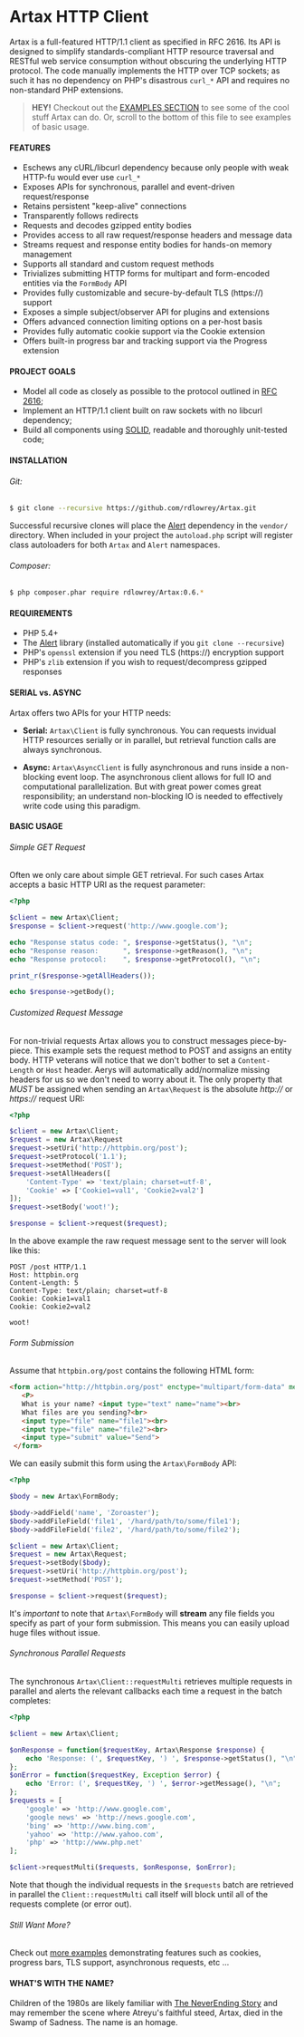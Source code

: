# Artax HTTP Client

Artax is a full-featured HTTP/1.1 client as specified in RFC 2616. Its API is designed to simplify
standards-compliant HTTP resource traversal and RESTful web service consumption without obscuring the
underlying HTTP protocol. The code manually implements the HTTP over TCP sockets; as such it has no
dependency on PHP's disastrous `curl_*` API and requires no non-standard PHP extensions.

> **HEY!** Checkout out the [EXAMPLES SECTION](https://github.com/rdlowrey/Artax/tree/master/examples)
> to see some of the cool stuff Artax can do. Or, scroll to the bottom of this file to see examples
> of basic usage.

#### FEATURES

 - Eschews any cURL/libcurl dependency because only people with weak HTTP-fu would ever use `curl_*`
 - Exposes APIs for synchronous, parallel and event-driven request/response
 - Retains persistent "keep-alive" connections
 - Transparently follows redirects
 - Requests and decodes gzipped entity bodies
 - Provides access to all raw request/response headers and message data
 - Streams request and response entity bodies for hands-on memory management
 - Supports all standard and custom request methods
 - Trivializes submitting HTTP forms for multipart and form-encoded entities via the `FormBody` API
 - Provides fully customizable and secure-by-default TLS (https://) support
 - Exposes a simple subject/observer API for plugins and extensions
 - Offers advanced connection limiting options on a per-host basis
 - Provides fully automatic cookie support via the Cookie extension
 - Offers built-in progress bar and tracking support via the Progress extension
 

#### PROJECT GOALS

* Model all code as closely as possible to the protocol outlined in [RFC 2616][rfc2616];
* Implement an HTTP/1.1 client built on raw sockets with no libcurl dependency;
* Build all components using [SOLID][solid], readable and thoroughly unit-tested code;

#### INSTALLATION

###### Git:

```bash
$ git clone --recursive https://github.com/rdlowrey/Artax.git
```

Successful recursive clones will place the [Alert][alert-github] dependency in the `vendor/` 
directory. When included in your project the `autoload.php` script will register class autoloaders
for both `Artax` and `Alert` namespaces.

###### Composer:

```bash
$ php composer.phar require rdlowrey/Artax:0.6.*
```


#### REQUIREMENTS

* PHP 5.4+
* The [Alert][alert-github] library (installed automatically if you `git clone --recursive`)
* PHP's `openssl` extension if you need TLS (https://) encryption support
* PHP's `zlib` extension if you wish to request/decompress gzipped responses


#### SERIAL vs. ASYNC

Artax offers two APIs for your HTTP needs:

- **Serial:** `Artax\Client` is fully synchronous. You can requests invidual HTTP resources serially
or in parallel, but retrieval function calls are always synchronous.

- **Async:** `Artax\AsyncClient` is fully asynchronous and runs inside a non-blocking event loop.
The asynchronous client allows for full IO and computational parallelization. But with great power
comes great responsibility; an understand non-blocking IO is needed to effectively write code using
this paradigm.


#### BASIC USAGE

###### Simple GET Request

Often we only care about simple GET retrieval. For such cases Artax accepts a basic HTTP URI as the
request parameter:

```php
<?php

$client = new Artax\Client;
$response = $client->request('http://www.google.com');

echo "Response status code: ", $response->getStatus(), "\n";
echo "Response reason:      ", $response->getReason(), "\n";
echo "Response protocol:    ", $response->getProtocol(), "\n";

print_r($response->getAllHeaders());

echo $response->getBody();
```

###### Customized Request Message

For non-trivial requests Artax allows you to construct messages piece-by-piece. This example
sets the request method to POST and assigns an entity body. HTTP veterans will notice that
we don't bother to set a `Content-Length` or `Host` header. Aerys will automatically add/normalize
missing headers for us so we don't need to worry about it. The only property that _MUST_ be assigned
when sending an `Artax\Request` is the absolute *http://* or *https://* request URI:

```php
<?php

$client = new Artax\Client;
$request = new Artax\Request
$request->setUri('http://httpbin.org/post');
$request->setProtocol('1.1');
$request->setMethod('POST');
$request->setAllHeaders([
    'Content-Type' => 'text/plain; charset=utf-8',
    'Cookie' => ['Cookie1=val1', 'Cookie2=val2']
]);
$request->setBody('woot!');

$response = $client->request($request);
```

In the above example the raw request message sent to the server will look like this:

```
POST /post HTTP/1.1
Host: httpbin.org
Content-Length: 5
Content-Type: text/plain; charset=utf-8
Cookie: Cookie1=val1
Cookie: Cookie2=val2

woot!
```

###### Form Submission

Assume that `httpbin.org/post` contains the following HTML form:

```html
<form action="http://httpbin.org/post" enctype="multipart/form-data" method="post">
   <P>
   What is your name? <input type="text" name="name"><br>
   What files are you sending?<br>
   <input type="file" name="file1"><br>
   <input type="file" name="file2"><br>
   <input type="submit" value="Send">
 </form>
```

We can easily submit this form using the `Artax\FormBody` API:

```php
<?php

$body = new Artax\FormBody;

$body->addField('name', 'Zoroaster');
$body->addFileField('file1', '/hard/path/to/some/file1');
$body->addFileField('file2', '/hard/path/to/some/file2');

$client = new Artax\Client;
$request = new Artax\Request;
$request->setBody($body);
$request->setUri('http://httpbin.org/post');
$request->setMethod('POST');

$response = $client->request($request);
```

It's *important* to note that `Artax\FormBody` will **stream** any file fields you specify as
part of your form submission. This means you can easily upload huge files without issue.

###### Synchronous Parallel Requests

The synchronous `Artax\Client::requestMulti` retrieves multiple requests in parallel and alerts
the relevant callbacks each time a request in the batch completes:

```php
<?php

$client = new Artax\Client;

$onResponse = function($requestKey, Artax\Response $response) {
    echo 'Response: (', $requestKey, ') ', $response->getStatus(), "\n";
};
$onError = function($requestKey, Exception $error) {
    echo 'Error: (', $requestKey, ') ', $error->getMessage(), "\n";
};
$requests = [
    'google' => 'http://www.google.com',
    'google news' => 'http://news.google.com',
    'bing' => 'http://www.bing.com',
    'yahoo' => 'http://www.yahoo.com',
    'php' => 'http://www.php.net'
];

$client->requestMulti($requests, $onResponse, $onError);
```

Note that though the individual requests in the `$requests` batch are retrieved in parallel the
`Client::requestMulti` call itself will block until all of the requests complete (or error out).

###### Still Want More?

Check out [more examples](https://github.com/rdlowrey/Artax/tree/master/examples) demonstrating 
features such as cookies, progress bars, TLS support, asynchronous requests, etc ...


#### WHAT'S WITH THE NAME?

Children of the 1980s are likely familiar with [The NeverEnding Story][neverending] and may remember
the scene where Atreyu's faithful steed, Artax, died in the Swamp of Sadness. The name is an homage.


[rfc2616]: http://www.w3.org/Protocols/rfc2616/rfc2616.html
[alert-github]: https://github.com/rdlowrey/Alert
[solid]: http://en.wikipedia.org/wiki/SOLID_(object-oriented_design) "S.O.L.I.D."
[neverending]: http://www.imdb.com/title/tt0088323/ "The NeverEnding Story"


